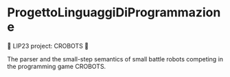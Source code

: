 # ProgettoLinguaggiDiProgrammazione

🤖 LIP23 project: CROBOTS 🤖

The parser and the small-step semantics of small battle robots competing in the programming game CROBOTS.

